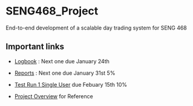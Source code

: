 # SENG468_Project

End-to-end development of a scalable day trading system for SENG 468

## Important links

- [Logbook](https://docs.google.com/document/d/1xYXMoz9LNA_vwVlQsgifg6b646PLg4U8BO-y8zszh6I/edit?usp=sharing) : Next one due January 24th

- [Reports](https://docs.google.com/document/d/14vhKMh3iT3FeVTXIK1BBEGvfbifLjwMe0yo4wCOuHrA/edit?usp=sharing) : Next one due January 31st 5%

- [Test Run 1 Single User](./Documents/Project_Overview1.pdfDocuments\Project_Overview1.pdf) due Febuary 15th 10%
  
- [Project Overview](./Documents/Project_Overview1.pdfDocuments\Project_Overview1.pdf) for Reference
